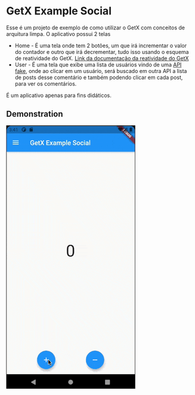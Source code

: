 # GetX Example Social

Esse é um projeto de exemplo de como utilizar o GetX com conceitos de arquitura limpa.
O aplicativo possui 2 telas
- Home - É uma tela onde tem 2 botões, um que irá incrementar o valor do contador e outro que irá decrementar, tudo isso usando o esquema de reatividade do GetX.
    [Link da documentação da reatividade do GetX](https://github.com/jonataslaw/getx/blob/master/documentation/pt_BR/state_management.md)
- User - É uma tela que exibe uma lista de usuários vindo de uma [API fake](https://jsonplaceholder.typicode.com/), onde ao clicar em um usuário, será buscado em outra API a lista de posts desse comentário e também podendo clicar em cada post, para ver os comentários.

É um aplicativo apenas para fins didáticos.

## Demonstration

![Demonstration](./demonstration/video.gif)
